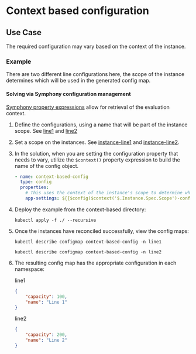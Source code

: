 # Context based configuration

## Use Case

The required configuration may vary based on the context of the instance.

### Example

There are two different line configurations here, the scope of the instance determines which will be used in the generated config map.

#### Solving via Symphony configuration management

[Symphony property expressions](../../../symphony-book/concepts/unified-object-model/property-expressions.md#functions) allow for retrieval of the evaluation context.  

1. Define the configurations, using a name that will be part of the instance scope.  See [line1](./catalogs/line1.yml) and [line2](.catalogs/line2.yml)

1. Set a scope on the instances.  See [instance-line1](./instances/instance-line1.yml) and [instance-line2](./instances/instance-line2.yml).

1. In the solution, when you are setting the configuration property that needs to vary, utilize the `$context()` property expression to build the name of the config object.

    ```yml
    - name: context-based-config
      type: config
      properties: 
        # This uses the context of the instance's scope to determine which config to include
        app-settings: ${{$config($context('$.Instance.Spec.Scope')-config, '')}}
    ```

1. Deploy the example from the context-based directory:

    `kubectl apply -f ./ --recursive`
1. Once the instances have reconciled successfully, view the config maps:

    `kubectl describe configmap context-based-config -n line1`

    `kubectl describe configmap context-based-config -n line2`
1. The resulting config map has the appropriate configuration in each namespace:

    line1

    ```json
    {
        "capacity": 100,
        "name": "Line 1"
    }
    ```

    line2

    ```json
    {
        "capacity": 200,
        "name": "Line 2"
    }
    ```
